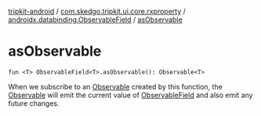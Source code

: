 [tripkit-android](../../index.md) / [com.skedgo.tripkit.ui.core.rxproperty](../index.md) / [androidx.databinding.ObservableField](index.md) / [asObservable](./as-observable.md)

# asObservable

`fun <T> ObservableField<T>.asObservable(): Observable<T>`

When we subscribe to an [Observable](#) created by this function,
the [Observable](#) will emit the current value of [ObservableField](#)
and also emit any future changes.

